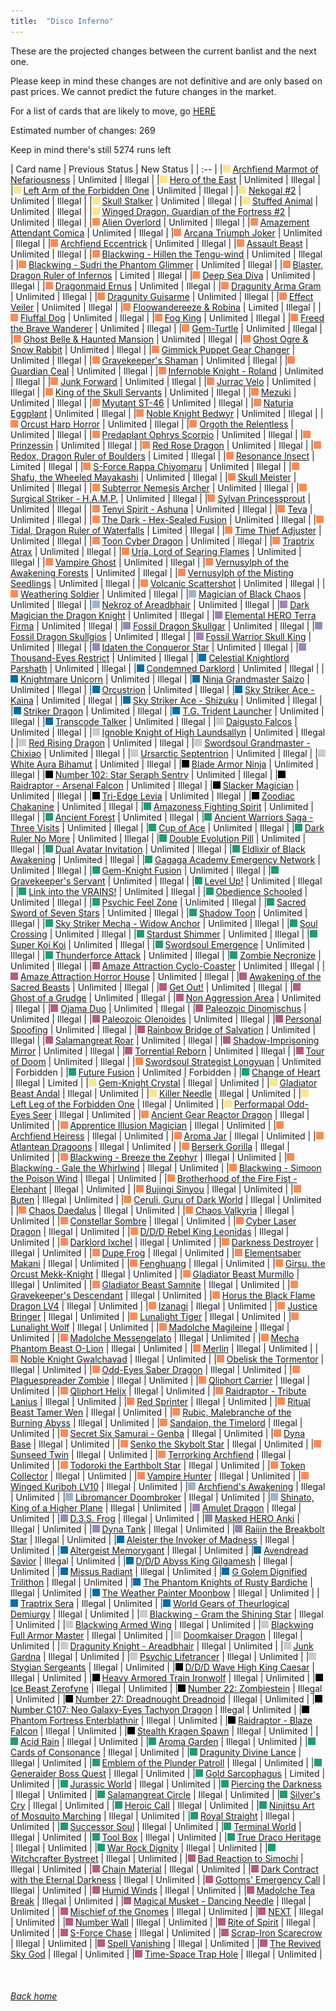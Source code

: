 ```yaml
---
title:  "Disco Inferno"
---
```


These are the projected changes between the current banlist and the next one.

Please keep in mind these changes are not definitive and are only based on past prices. We cannot predict the future changes in the market.

For a list of cards that are likely to move, go [HERE](closeprices)

Estimated number of changes: 269

Keep in mind there's still 5274 runs left

| Card name | Previous Status | New Status |
| :-- |
|<img src="assets/vanilla.png" alt="Normal Monster" width="12" height="12"/> [Archfiend Marmot of Nefariousness](https://db.ygoprodeck.com/card/?search=Archfiend%20Marmot%20of%20Nefariousness) | Unlimited | Illegal |
|<img src="assets/vanilla.png" alt="Normal Monster" width="12" height="12"/> [Hero of the East](https://db.ygoprodeck.com/card/?search=Hero%20of%20the%20East) | Unlimited | Illegal |
|<img src="assets/vanilla.png" alt="Normal Monster" width="12" height="12"/> [Left Arm of the Forbidden One](https://db.ygoprodeck.com/card/?search=Left%20Arm%20of%20the%20Forbidden%20One) | Unlimited | Illegal |
|<img src="assets/vanilla.png" alt="Normal Monster" width="12" height="12"/> [Nekogal #2](https://db.ygoprodeck.com/card/?search=Nekogal%20#2) | Unlimited | Illegal |
|<img src="assets/vanilla.png" alt="Normal Monster" width="12" height="12"/> [Skull Stalker](https://db.ygoprodeck.com/card/?search=Skull%20Stalker) | Unlimited | Illegal |
|<img src="assets/vanilla.png" alt="Normal Monster" width="12" height="12"/> [Stuffed Animal](https://db.ygoprodeck.com/card/?search=Stuffed%20Animal) | Unlimited | Illegal |
|<img src="assets/vanilla.png" alt="Normal Monster" width="12" height="12"/> [Winged Dragon, Guardian of the Fortress #2](https://db.ygoprodeck.com/card/?search=Winged%20Dragon,%20Guardian%20of%20the%20Fortress%20#2) | Unlimited | Illegal |
|<img src="assets/effect.png" alt="Effect Monster" width="12" height="12"/> [Alien Overlord](https://db.ygoprodeck.com/card/?search=Alien%20Overlord) | Unlimited | Illegal |
|<img src="assets/effect.png" alt="Effect Monster" width="12" height="12"/> [Amazement Attendant Comica](https://db.ygoprodeck.com/card/?search=Amazement%20Attendant%20Comica) | Unlimited | Illegal |
|<img src="assets/effect.png" alt="Effect Monster" width="12" height="12"/> [Arcana Triumph Joker](https://db.ygoprodeck.com/card/?search=Arcana%20Triumph%20Joker) | Unlimited | Illegal |
|<img src="assets/effect.png" alt="Effect Monster" width="12" height="12"/> [Archfiend Eccentrick](https://db.ygoprodeck.com/card/?search=Archfiend%20Eccentrick) | Unlimited | Illegal |
|<img src="assets/effect.png" alt="Effect Monster" width="12" height="12"/> [Assault Beast](https://db.ygoprodeck.com/card/?search=Assault%20Beast) | Unlimited | Illegal |
|<img src="assets/effect.png" alt="Effect Monster" width="12" height="12"/> [Blackwing - Hillen the Tengu-wind](https://db.ygoprodeck.com/card/?search=Blackwing%20-%20Hillen%20the%20Tengu-wind) | Unlimited | Illegal |
|<img src="assets/effect.png" alt="Effect Monster" width="12" height="12"/> [Blackwing - Sudri the Phantom Glimmer](https://db.ygoprodeck.com/card/?search=Blackwing%20-%20Sudri%20the%20Phantom%20Glimmer) | Unlimited | Illegal |
|<img src="assets/effect.png" alt="Effect Monster" width="12" height="12"/> [Blaster, Dragon Ruler of Infernos](https://db.ygoprodeck.com/card/?search=Blaster,%20Dragon%20Ruler%20of%20Infernos) | Limited | Illegal |
|<img src="assets/effect.png" alt="Effect Monster" width="12" height="12"/> [Deep Sea Diva](https://db.ygoprodeck.com/card/?search=Deep%20Sea%20Diva) | Unlimited | Illegal |
|<img src="assets/effect.png" alt="Effect Monster" width="12" height="12"/> [Dragonmaid Ernus](https://db.ygoprodeck.com/card/?search=Dragonmaid%20Ernus) | Unlimited | Illegal |
|<img src="assets/effect.png" alt="Effect Monster" width="12" height="12"/> [Dragunity Arma Gram](https://db.ygoprodeck.com/card/?search=Dragunity%20Arma%20Gram) | Unlimited | Illegal |
|<img src="assets/effect.png" alt="Effect Monster" width="12" height="12"/> [Dragunity Guisarme](https://db.ygoprodeck.com/card/?search=Dragunity%20Guisarme) | Unlimited | Illegal |
|<img src="assets/effect.png" alt="Effect Monster" width="12" height="12"/> [Effect Veiler](https://db.ygoprodeck.com/card/?search=Effect%20Veiler) | Unlimited | Illegal |
|<img src="assets/effect.png" alt="Effect Monster" width="12" height="12"/> [Floowandereeze & Robina](https://db.ygoprodeck.com/card/?search=Floowandereeze%20%26%20Robina) | Limited | Illegal |
|<img src="assets/effect.png" alt="Effect Monster" width="12" height="12"/> [Fluffal Dog](https://db.ygoprodeck.com/card/?search=Fluffal%20Dog) | Unlimited | Illegal |
|<img src="assets/effect.png" alt="Effect Monster" width="12" height="12"/> [Fog King](https://db.ygoprodeck.com/card/?search=Fog%20King) | Unlimited | Illegal |
|<img src="assets/effect.png" alt="Effect Monster" width="12" height="12"/> [Freed the Brave Wanderer](https://db.ygoprodeck.com/card/?search=Freed%20the%20Brave%20Wanderer) | Unlimited | Illegal |
|<img src="assets/effect.png" alt="Effect Monster" width="12" height="12"/> [Gem-Turtle](https://db.ygoprodeck.com/card/?search=Gem-Turtle) | Unlimited | Illegal |
|<img src="assets/effect.png" alt="Effect Monster" width="12" height="12"/> [Ghost Belle & Haunted Mansion](https://db.ygoprodeck.com/card/?search=Ghost%20Belle%20%26%20Haunted%20Mansion) | Unlimited | Illegal |
|<img src="assets/effect.png" alt="Effect Monster" width="12" height="12"/> [Ghost Ogre & Snow Rabbit](https://db.ygoprodeck.com/card/?search=Ghost%20Ogre%20%26%20Snow%20Rabbit) | Unlimited | Illegal |
|<img src="assets/effect.png" alt="Effect Monster" width="12" height="12"/> [Gimmick Puppet Gear Changer](https://db.ygoprodeck.com/card/?search=Gimmick%20Puppet%20Gear%20Changer) | Unlimited | Illegal |
|<img src="assets/effect.png" alt="Effect Monster" width="12" height="12"/> [Gravekeeper's Shaman](https://db.ygoprodeck.com/card/?search=Gravekeeper's%20Shaman) | Unlimited | Illegal |
|<img src="assets/effect.png" alt="Effect Monster" width="12" height="12"/> [Guardian Ceal](https://db.ygoprodeck.com/card/?search=Guardian%20Ceal) | Unlimited | Illegal |
|<img src="assets/effect.png" alt="Effect Monster" width="12" height="12"/> [Infernoble Knight - Roland](https://db.ygoprodeck.com/card/?search=Infernoble%20Knight%20-%20Roland) | Unlimited | Illegal |
|<img src="assets/effect.png" alt="Effect Monster" width="12" height="12"/> [Junk Forward](https://db.ygoprodeck.com/card/?search=Junk%20Forward) | Unlimited | Illegal |
|<img src="assets/effect.png" alt="Effect Monster" width="12" height="12"/> [Jurrac Velo](https://db.ygoprodeck.com/card/?search=Jurrac%20Velo) | Unlimited | Illegal |
|<img src="assets/effect.png" alt="Effect Monster" width="12" height="12"/> [King of the Skull Servants](https://db.ygoprodeck.com/card/?search=King%20of%20the%20Skull%20Servants) | Unlimited | Illegal |
|<img src="assets/effect.png" alt="Effect Monster" width="12" height="12"/> [Mezuki](https://db.ygoprodeck.com/card/?search=Mezuki) | Unlimited | Illegal |
|<img src="assets/effect.png" alt="Effect Monster" width="12" height="12"/> [Myutant ST-46](https://db.ygoprodeck.com/card/?search=Myutant%20ST-46) | Unlimited | Illegal |
|<img src="assets/effect.png" alt="Effect Monster" width="12" height="12"/> [Naturia Eggplant](https://db.ygoprodeck.com/card/?search=Naturia%20Eggplant) | Unlimited | Illegal |
|<img src="assets/effect.png" alt="Effect Monster" width="12" height="12"/> [Noble Knight Bedwyr](https://db.ygoprodeck.com/card/?search=Noble%20Knight%20Bedwyr) | Unlimited | Illegal |
|<img src="assets/effect.png" alt="Effect Monster" width="12" height="12"/> [Orcust Harp Horror](https://db.ygoprodeck.com/card/?search=Orcust%20Harp%20Horror) | Unlimited | Illegal |
|<img src="assets/effect.png" alt="Effect Monster" width="12" height="12"/> [Orgoth the Relentless](https://db.ygoprodeck.com/card/?search=Orgoth%20the%20Relentless) | Unlimited | Illegal |
|<img src="assets/effect.png" alt="Effect Monster" width="12" height="12"/> [Predaplant Ophrys Scorpio](https://db.ygoprodeck.com/card/?search=Predaplant%20Ophrys%20Scorpio) | Unlimited | Illegal |
|<img src="assets/effect.png" alt="Effect Monster" width="12" height="12"/> [Prinzessin](https://db.ygoprodeck.com/card/?search=Prinzessin) | Unlimited | Illegal |
|<img src="assets/effect.png" alt="Effect Monster" width="12" height="12"/> [Red Rose Dragon](https://db.ygoprodeck.com/card/?search=Red%20Rose%20Dragon) | Unlimited | Illegal |
|<img src="assets/effect.png" alt="Effect Monster" width="12" height="12"/> [Redox, Dragon Ruler of Boulders](https://db.ygoprodeck.com/card/?search=Redox,%20Dragon%20Ruler%20of%20Boulders) | Limited | Illegal |
|<img src="assets/effect.png" alt="Effect Monster" width="12" height="12"/> [Resonance Insect](https://db.ygoprodeck.com/card/?search=Resonance%20Insect) | Limited | Illegal |
|<img src="assets/effect.png" alt="Effect Monster" width="12" height="12"/> [S-Force Rappa Chiyomaru](https://db.ygoprodeck.com/card/?search=S-Force%20Rappa%20Chiyomaru) | Unlimited | Illegal |
|<img src="assets/effect.png" alt="Effect Monster" width="12" height="12"/> [Shafu, the Wheeled Mayakashi](https://db.ygoprodeck.com/card/?search=Shafu,%20the%20Wheeled%20Mayakashi) | Unlimited | Illegal |
|<img src="assets/effect.png" alt="Effect Monster" width="12" height="12"/> [Skull Meister](https://db.ygoprodeck.com/card/?search=Skull%20Meister) | Unlimited | Illegal |
|<img src="assets/effect.png" alt="Effect Monster" width="12" height="12"/> [Subterror Nemesis Archer](https://db.ygoprodeck.com/card/?search=Subterror%20Nemesis%20Archer) | Unlimited | Illegal |
|<img src="assets/effect.png" alt="Effect Monster" width="12" height="12"/> [Surgical Striker - H.A.M.P.](https://db.ygoprodeck.com/card/?search=Surgical%20Striker%20-%20H.A.M.P.) | Unlimited | Illegal |
|<img src="assets/effect.png" alt="Effect Monster" width="12" height="12"/> [Sylvan Princessprout](https://db.ygoprodeck.com/card/?search=Sylvan%20Princessprout) | Unlimited | Illegal |
|<img src="assets/effect.png" alt="Effect Monster" width="12" height="12"/> [Tenyi Spirit - Ashuna](https://db.ygoprodeck.com/card/?search=Tenyi%20Spirit%20-%20Ashuna) | Unlimited | Illegal |
|<img src="assets/effect.png" alt="Effect Monster" width="12" height="12"/> [Teva](https://db.ygoprodeck.com/card/?search=Teva) | Unlimited | Illegal |
|<img src="assets/effect.png" alt="Effect Monster" width="12" height="12"/> [The Dark - Hex-Sealed Fusion](https://db.ygoprodeck.com/card/?search=The%20Dark%20-%20Hex-Sealed%20Fusion) | Unlimited | Illegal |
|<img src="assets/effect.png" alt="Effect Monster" width="12" height="12"/> [Tidal, Dragon Ruler of Waterfalls](https://db.ygoprodeck.com/card/?search=Tidal,%20Dragon%20Ruler%20of%20Waterfalls) | Limited | Illegal |
|<img src="assets/effect.png" alt="Effect Monster" width="12" height="12"/> [Time Thief Adjuster](https://db.ygoprodeck.com/card/?search=Time%20Thief%20Adjuster) | Unlimited | Illegal |
|<img src="assets/effect.png" alt="Effect Monster" width="12" height="12"/> [Toon Cyber Dragon](https://db.ygoprodeck.com/card/?search=Toon%20Cyber%20Dragon) | Unlimited | Illegal |
|<img src="assets/effect.png" alt="Effect Monster" width="12" height="12"/> [Traptrix Atrax](https://db.ygoprodeck.com/card/?search=Traptrix%20Atrax) | Unlimited | Illegal |
|<img src="assets/effect.png" alt="Effect Monster" width="12" height="12"/> [Uria, Lord of Searing Flames](https://db.ygoprodeck.com/card/?search=Uria,%20Lord%20of%20Searing%20Flames) | Unlimited | Illegal |
|<img src="assets/effect.png" alt="Effect Monster" width="12" height="12"/> [Vampire Ghost](https://db.ygoprodeck.com/card/?search=Vampire%20Ghost) | Unlimited | Illegal |
|<img src="assets/effect.png" alt="Effect Monster" width="12" height="12"/> [Vernusylph of the Awakening Forests](https://db.ygoprodeck.com/card/?search=Vernusylph%20of%20the%20Awakening%20Forests) | Unlimited | Illegal |
|<img src="assets/effect.png" alt="Effect Monster" width="12" height="12"/> [Vernusylph of the Misting Seedlings](https://db.ygoprodeck.com/card/?search=Vernusylph%20of%20the%20Misting%20Seedlings) | Unlimited | Illegal |
|<img src="assets/effect.png" alt="Effect Monster" width="12" height="12"/> [Volcanic Scattershot](https://db.ygoprodeck.com/card/?search=Volcanic%20Scattershot) | Unlimited | Illegal |
|<img src="assets/effect.png" alt="Effect Monster" width="12" height="12"/> [Weathering Soldier](https://db.ygoprodeck.com/card/?search=Weathering%20Soldier) | Unlimited | Illegal |
|<img src="assets/ritual.png" alt="Ritual Monster" width="12" height="12"/> [Magician of Black Chaos](https://db.ygoprodeck.com/card/?search=Magician%20of%20Black%20Chaos) | Unlimited | Illegal |
|<img src="assets/ritual.png" alt="Ritual Monster" width="12" height="12"/> [Nekroz of Areadbhair](https://db.ygoprodeck.com/card/?search=Nekroz%20of%20Areadbhair) | Unlimited | Illegal |
|<img src="assets/fusion.png" alt="XYZ Fusion" width="12" height="12"/> [Dark Magician the Dragon Knight](https://db.ygoprodeck.com/card/?search=Dark%20Magician%20the%20Dragon%20Knight) | Unlimited | Illegal |
|<img src="assets/fusion.png" alt="XYZ Fusion" width="12" height="12"/> [Elemental HERO Terra Firma](https://db.ygoprodeck.com/card/?search=Elemental%20HERO%20Terra%20Firma) | Unlimited | Illegal |
|<img src="assets/fusion.png" alt="XYZ Fusion" width="12" height="12"/> [Fossil Dragon Skullgar](https://db.ygoprodeck.com/card/?search=Fossil%20Dragon%20Skullgar) | Unlimited | Illegal |
|<img src="assets/fusion.png" alt="XYZ Fusion" width="12" height="12"/> [Fossil Dragon Skullgios](https://db.ygoprodeck.com/card/?search=Fossil%20Dragon%20Skullgios) | Unlimited | Illegal |
|<img src="assets/fusion.png" alt="XYZ Fusion" width="12" height="12"/> [Fossil Warrior Skull King](https://db.ygoprodeck.com/card/?search=Fossil%20Warrior%20Skull%20King) | Unlimited | Illegal |
|<img src="assets/fusion.png" alt="XYZ Fusion" width="12" height="12"/> [Idaten the Conqueror Star](https://db.ygoprodeck.com/card/?search=Idaten%20the%20Conqueror%20Star) | Unlimited | Illegal |
|<img src="assets/fusion.png" alt="XYZ Fusion" width="12" height="12"/> [Thousand-Eyes Restrict](https://db.ygoprodeck.com/card/?search=Thousand-Eyes%20Restrict) | Unlimited | Illegal |
|<img src="assets/link.png" alt="Link Monster" width="12" height="12"/> [Celestial Knightlord Parshath](https://db.ygoprodeck.com/card/?search=Celestial%20Knightlord%20Parshath) | Unlimited | Illegal |
|<img src="assets/link.png" alt="Link Monster" width="12" height="12"/> [Condemned Darklord](https://db.ygoprodeck.com/card/?search=Condemned%20Darklord) | Unlimited | Illegal |
|<img src="assets/link.png" alt="Link Monster" width="12" height="12"/> [Knightmare Unicorn](https://db.ygoprodeck.com/card/?search=Knightmare%20Unicorn) | Unlimited | Illegal |
|<img src="assets/link.png" alt="Link Monster" width="12" height="12"/> [Ninja Grandmaster Saizo](https://db.ygoprodeck.com/card/?search=Ninja%20Grandmaster%20Saizo) | Unlimited | Illegal |
|<img src="assets/link.png" alt="Link Monster" width="12" height="12"/> [Orcustrion](https://db.ygoprodeck.com/card/?search=Orcustrion) | Unlimited | Illegal |
|<img src="assets/link.png" alt="Link Monster" width="12" height="12"/> [Sky Striker Ace - Kaina](https://db.ygoprodeck.com/card/?search=Sky%20Striker%20Ace%20-%20Kaina) | Unlimited | Illegal |
|<img src="assets/link.png" alt="Link Monster" width="12" height="12"/> [Sky Striker Ace - Shizuku](https://db.ygoprodeck.com/card/?search=Sky%20Striker%20Ace%20-%20Shizuku) | Unlimited | Illegal |
|<img src="assets/link.png" alt="Link Monster" width="12" height="12"/> [Striker Dragon](https://db.ygoprodeck.com/card/?search=Striker%20Dragon) | Unlimited | Illegal |
|<img src="assets/link.png" alt="Link Monster" width="12" height="12"/> [T.G. Trident Launcher](https://db.ygoprodeck.com/card/?search=T.G.%20Trident%20Launcher) | Unlimited | Illegal |
|<img src="assets/link.png" alt="Link Monster" width="12" height="12"/> [Transcode Talker](https://db.ygoprodeck.com/card/?search=Transcode%20Talker) | Unlimited | Illegal |
|<img src="assets/synchro.png" alt="Synchro Monster" width="12" height="12"/> [Daigusto Falcos](https://db.ygoprodeck.com/card/?search=Daigusto%20Falcos) | Unlimited | Illegal |
|<img src="assets/synchro.png" alt="Synchro Monster" width="12" height="12"/> [Ignoble Knight of High Laundsallyn](https://db.ygoprodeck.com/card/?search=Ignoble%20Knight%20of%20High%20Laundsallyn) | Unlimited | Illegal |
|<img src="assets/synchro.png" alt="Synchro Monster" width="12" height="12"/> [Red Rising Dragon](https://db.ygoprodeck.com/card/?search=Red%20Rising%20Dragon) | Unlimited | Illegal |
|<img src="assets/synchro.png" alt="Synchro Monster" width="12" height="12"/> [Swordsoul Grandmaster - Chixiao](https://db.ygoprodeck.com/card/?search=Swordsoul%20Grandmaster%20-%20Chixiao) | Unlimited | Illegal |
|<img src="assets/synchro.png" alt="Synchro Monster" width="12" height="12"/> [Ursarctic Septentrion](https://db.ygoprodeck.com/card/?search=Ursarctic%20Septentrion) | Unlimited | Illegal |
|<img src="assets/synchro.png" alt="Synchro Monster" width="12" height="12"/> [White Aura Bihamut](https://db.ygoprodeck.com/card/?search=White%20Aura%20Bihamut) | Unlimited | Illegal |
|<img src="assets/xyz.png" alt="XYZ Monster" width="12" height="12"/> [Blade Armor Ninja](https://db.ygoprodeck.com/card/?search=Blade%20Armor%20Ninja) | Unlimited | Illegal |
|<img src="assets/xyz.png" alt="XYZ Monster" width="12" height="12"/> [Number 102: Star Seraph Sentry](https://db.ygoprodeck.com/card/?search=Number%20102:%20Star%20Seraph%20Sentry) | Unlimited | Illegal |
|<img src="assets/xyz.png" alt="XYZ Monster" width="12" height="12"/> [Raidraptor - Arsenal Falcon](https://db.ygoprodeck.com/card/?search=Raidraptor%20-%20Arsenal%20Falcon) | Unlimited | Illegal |
|<img src="assets/xyz.png" alt="XYZ Monster" width="12" height="12"/> [Slacker Magician](https://db.ygoprodeck.com/card/?search=Slacker%20Magician) | Unlimited | Illegal |
|<img src="assets/xyz.png" alt="XYZ Monster" width="12" height="12"/> [Tri-Edge Levia](https://db.ygoprodeck.com/card/?search=Tri-Edge%20Levia) | Unlimited | Illegal |
|<img src="assets/xyz.png" alt="XYZ Monster" width="12" height="12"/> [Zoodiac Chakanine](https://db.ygoprodeck.com/card/?search=Zoodiac%20Chakanine) | Unlimited | Illegal |
|<img src="assets/spell.png" alt="Spell" width="12" height="12"/> [Amazoness Fighting Spirit](https://db.ygoprodeck.com/card/?search=Amazoness%20Fighting%20Spirit) | Unlimited | Illegal |
|<img src="assets/spell.png" alt="Spell" width="12" height="12"/> [Ancient Forest](https://db.ygoprodeck.com/card/?search=Ancient%20Forest) | Unlimited | Illegal |
|<img src="assets/spell.png" alt="Spell" width="12" height="12"/> [Ancient Warriors Saga - Three Visits](https://db.ygoprodeck.com/card/?search=Ancient%20Warriors%20Saga%20-%20Three%20Visits) | Unlimited | Illegal |
|<img src="assets/spell.png" alt="Spell" width="12" height="12"/> [Cup of Ace](https://db.ygoprodeck.com/card/?search=Cup%20of%20Ace) | Unlimited | Illegal |
|<img src="assets/spell.png" alt="Spell" width="12" height="12"/> [Dark Ruler No More](https://db.ygoprodeck.com/card/?search=Dark%20Ruler%20No%20More) | Unlimited | Illegal |
|<img src="assets/spell.png" alt="Spell" width="12" height="12"/> [Double Evolution Pill](https://db.ygoprodeck.com/card/?search=Double%20Evolution%20Pill) | Unlimited | Illegal |
|<img src="assets/spell.png" alt="Spell" width="12" height="12"/> [Dual Avatar Invitation](https://db.ygoprodeck.com/card/?search=Dual%20Avatar%20Invitation) | Unlimited | Illegal |
|<img src="assets/spell.png" alt="Spell" width="12" height="12"/> [Eldlixir of Black Awakening](https://db.ygoprodeck.com/card/?search=Eldlixir%20of%20Black%20Awakening) | Unlimited | Illegal |
|<img src="assets/spell.png" alt="Spell" width="12" height="12"/> [Gagaga Academy Emergency Network](https://db.ygoprodeck.com/card/?search=Gagaga%20Academy%20Emergency%20Network) | Unlimited | Illegal |
|<img src="assets/spell.png" alt="Spell" width="12" height="12"/> [Gem-Knight Fusion](https://db.ygoprodeck.com/card/?search=Gem-Knight%20Fusion) | Unlimited | Illegal |
|<img src="assets/spell.png" alt="Spell" width="12" height="12"/> [Gravekeeper's Servant](https://db.ygoprodeck.com/card/?search=Gravekeeper's%20Servant) | Unlimited | Illegal |
|<img src="assets/spell.png" alt="Spell" width="12" height="12"/> [Level Up!](https://db.ygoprodeck.com/card/?search=Level%20Up!) | Unlimited | Illegal |
|<img src="assets/spell.png" alt="Spell" width="12" height="12"/> [Link into the VRAINS!](https://db.ygoprodeck.com/card/?search=Link%20into%20the%20VRAINS!) | Unlimited | Illegal |
|<img src="assets/spell.png" alt="Spell" width="12" height="12"/> [Obedience Schooled](https://db.ygoprodeck.com/card/?search=Obedience%20Schooled) | Unlimited | Illegal |
|<img src="assets/spell.png" alt="Spell" width="12" height="12"/> [Psychic Feel Zone](https://db.ygoprodeck.com/card/?search=Psychic%20Feel%20Zone) | Unlimited | Illegal |
|<img src="assets/spell.png" alt="Spell" width="12" height="12"/> [Sacred Sword of Seven Stars](https://db.ygoprodeck.com/card/?search=Sacred%20Sword%20of%20Seven%20Stars) | Unlimited | Illegal |
|<img src="assets/spell.png" alt="Spell" width="12" height="12"/> [Shadow Toon](https://db.ygoprodeck.com/card/?search=Shadow%20Toon) | Unlimited | Illegal |
|<img src="assets/spell.png" alt="Spell" width="12" height="12"/> [Sky Striker Mecha - Widow Anchor](https://db.ygoprodeck.com/card/?search=Sky%20Striker%20Mecha%20-%20Widow%20Anchor) | Unlimited | Illegal |
|<img src="assets/spell.png" alt="Spell" width="12" height="12"/> [Soul Crossing](https://db.ygoprodeck.com/card/?search=Soul%20Crossing) | Unlimited | Illegal |
|<img src="assets/spell.png" alt="Spell" width="12" height="12"/> [Stardust Shimmer](https://db.ygoprodeck.com/card/?search=Stardust%20Shimmer) | Unlimited | Illegal |
|<img src="assets/spell.png" alt="Spell" width="12" height="12"/> [Super Koi Koi](https://db.ygoprodeck.com/card/?search=Super%20Koi%20Koi) | Unlimited | Illegal |
|<img src="assets/spell.png" alt="Spell" width="12" height="12"/> [Swordsoul Emergence](https://db.ygoprodeck.com/card/?search=Swordsoul%20Emergence) | Unlimited | Illegal |
|<img src="assets/spell.png" alt="Spell" width="12" height="12"/> [Thunderforce Attack](https://db.ygoprodeck.com/card/?search=Thunderforce%20Attack) | Unlimited | Illegal |
|<img src="assets/spell.png" alt="Spell" width="12" height="12"/> [Zombie Necronize](https://db.ygoprodeck.com/card/?search=Zombie%20Necronize) | Unlimited | Illegal |
|<img src="assets/trap.png" alt="Trap" width="12" height="12"/> [Amaze Attraction Cyclo-Coaster](https://db.ygoprodeck.com/card/?search=Amaze%20Attraction%20Cyclo-Coaster) | Unlimited | Illegal |
|<img src="assets/trap.png" alt="Trap" width="12" height="12"/> [Amaze Attraction Horror House](https://db.ygoprodeck.com/card/?search=Amaze%20Attraction%20Horror%20House) | Unlimited | Illegal |
|<img src="assets/trap.png" alt="Trap" width="12" height="12"/> [Awakening of the Sacred Beasts](https://db.ygoprodeck.com/card/?search=Awakening%20of%20the%20Sacred%20Beasts) | Unlimited | Illegal |
|<img src="assets/trap.png" alt="Trap" width="12" height="12"/> [Get Out!](https://db.ygoprodeck.com/card/?search=Get%20Out!) | Unlimited | Illegal |
|<img src="assets/trap.png" alt="Trap" width="12" height="12"/> [Ghost of a Grudge](https://db.ygoprodeck.com/card/?search=Ghost%20of%20a%20Grudge) | Unlimited | Illegal |
|<img src="assets/trap.png" alt="Trap" width="12" height="12"/> [Non Aggression Area](https://db.ygoprodeck.com/card/?search=Non%20Aggression%20Area) | Unlimited | Illegal |
|<img src="assets/trap.png" alt="Trap" width="12" height="12"/> [Ojama Duo](https://db.ygoprodeck.com/card/?search=Ojama%20Duo) | Unlimited | Illegal |
|<img src="assets/trap.png" alt="Trap" width="12" height="12"/> [Paleozoic Dinomischus](https://db.ygoprodeck.com/card/?search=Paleozoic%20Dinomischus) | Unlimited | Illegal |
|<img src="assets/trap.png" alt="Trap" width="12" height="12"/> [Paleozoic Olenoides](https://db.ygoprodeck.com/card/?search=Paleozoic%20Olenoides) | Unlimited | Illegal |
|<img src="assets/trap.png" alt="Trap" width="12" height="12"/> [Personal Spoofing](https://db.ygoprodeck.com/card/?search=Personal%20Spoofing) | Unlimited | Illegal |
|<img src="assets/trap.png" alt="Trap" width="12" height="12"/> [Rainbow Bridge of Salvation](https://db.ygoprodeck.com/card/?search=Rainbow%20Bridge%20of%20Salvation) | Unlimited | Illegal |
|<img src="assets/trap.png" alt="Trap" width="12" height="12"/> [Salamangreat Roar](https://db.ygoprodeck.com/card/?search=Salamangreat%20Roar) | Unlimited | Illegal |
|<img src="assets/trap.png" alt="Trap" width="12" height="12"/> [Shadow-Imprisoning Mirror](https://db.ygoprodeck.com/card/?search=Shadow-Imprisoning%20Mirror) | Unlimited | Illegal |
|<img src="assets/trap.png" alt="Trap" width="12" height="12"/> [Torrential Reborn](https://db.ygoprodeck.com/card/?search=Torrential%20Reborn) | Unlimited | Illegal |
|<img src="assets/trap.png" alt="Trap" width="12" height="12"/> [Tour of Doom](https://db.ygoprodeck.com/card/?search=Tour%20of%20Doom) | Unlimited | Illegal |
|<img src="assets/effect.png" alt="Effect Monster" width="12" height="12"/> [Swordsoul Strategist Longyuan](https://db.ygoprodeck.com/card/?search=Swordsoul%20Strategist%20Longyuan) | Unlimited | Forbidden |
|<img src="assets/spell.png" alt="Spell" width="12" height="12"/> [Future Fusion](https://db.ygoprodeck.com/card/?search=Future%20Fusion) | Unlimited | Forbidden |
|<img src="assets/spell.png" alt="Spell" width="12" height="12"/> [Change of Heart](https://db.ygoprodeck.com/card/?search=Change%20of%20Heart) | Illegal | Limited |
|<img src="assets/vanilla.png" alt="Normal Monster" width="12" height="12"/> [Gem-Knight Crystal](https://db.ygoprodeck.com/card/?search=Gem-Knight%20Crystal) | Illegal | Unlimited |
|<img src="assets/vanilla.png" alt="Normal Monster" width="12" height="12"/> [Gladiator Beast Andal](https://db.ygoprodeck.com/card/?search=Gladiator%20Beast%20Andal) | Illegal | Unlimited |
|<img src="assets/vanilla.png" alt="Normal Monster" width="12" height="12"/> [Killer Needle](https://db.ygoprodeck.com/card/?search=Killer%20Needle) | Illegal | Unlimited |
|<img src="assets/vanilla.png" alt="Normal Monster" width="12" height="12"/> [Left Leg of the Forbidden One](https://db.ygoprodeck.com/card/?search=Left%20Leg%20of%20the%20Forbidden%20One) | Illegal | Unlimited |
|<img src="assets/vanilla.png" alt="Normal Monster" width="12" height="12"/> [Performapal Odd-Eyes Seer](https://db.ygoprodeck.com/card/?search=Performapal%20Odd-Eyes%20Seer) | Illegal | Unlimited |
|<img src="assets/effect.png" alt="Effect Monster" width="12" height="12"/> [Ancient Gear Reactor Dragon](https://db.ygoprodeck.com/card/?search=Ancient%20Gear%20Reactor%20Dragon) | Illegal | Unlimited |
|<img src="assets/effect.png" alt="Effect Monster" width="12" height="12"/> [Apprentice Illusion Magician](https://db.ygoprodeck.com/card/?search=Apprentice%20Illusion%20Magician) | Illegal | Unlimited |
|<img src="assets/effect.png" alt="Effect Monster" width="12" height="12"/> [Archfiend Heiress](https://db.ygoprodeck.com/card/?search=Archfiend%20Heiress) | Illegal | Unlimited |
|<img src="assets/effect.png" alt="Effect Monster" width="12" height="12"/> [Aroma Jar](https://db.ygoprodeck.com/card/?search=Aroma%20Jar) | Illegal | Unlimited |
|<img src="assets/effect.png" alt="Effect Monster" width="12" height="12"/> [Atlantean Dragoons](https://db.ygoprodeck.com/card/?search=Atlantean%20Dragoons) | Illegal | Unlimited |
|<img src="assets/effect.png" alt="Effect Monster" width="12" height="12"/> [Berserk Gorilla](https://db.ygoprodeck.com/card/?search=Berserk%20Gorilla) | Illegal | Unlimited |
|<img src="assets/effect.png" alt="Effect Monster" width="12" height="12"/> [Blackwing - Breeze the Zephyr](https://db.ygoprodeck.com/card/?search=Blackwing%20-%20Breeze%20the%20Zephyr) | Illegal | Unlimited |
|<img src="assets/effect.png" alt="Effect Monster" width="12" height="12"/> [Blackwing - Gale the Whirlwind](https://db.ygoprodeck.com/card/?search=Blackwing%20-%20Gale%20the%20Whirlwind) | Illegal | Unlimited |
|<img src="assets/effect.png" alt="Effect Monster" width="12" height="12"/> [Blackwing - Simoon the Poison Wind](https://db.ygoprodeck.com/card/?search=Blackwing%20-%20Simoon%20the%20Poison%20Wind) | Illegal | Unlimited |
|<img src="assets/effect.png" alt="Effect Monster" width="12" height="12"/> [Brotherhood of the Fire Fist - Elephant](https://db.ygoprodeck.com/card/?search=Brotherhood%20of%20the%20Fire%20Fist%20-%20Elephant) | Illegal | Unlimited |
|<img src="assets/effect.png" alt="Effect Monster" width="12" height="12"/> [Bujingi Sinyou](https://db.ygoprodeck.com/card/?search=Bujingi%20Sinyou) | Illegal | Unlimited |
|<img src="assets/effect.png" alt="Effect Monster" width="12" height="12"/> [Buten](https://db.ygoprodeck.com/card/?search=Buten) | Illegal | Unlimited |
|<img src="assets/effect.png" alt="Effect Monster" width="12" height="12"/> [Ceruli, Guru of Dark World](https://db.ygoprodeck.com/card/?search=Ceruli,%20Guru%20of%20Dark%20World) | Illegal | Unlimited |
|<img src="assets/effect.png" alt="Effect Monster" width="12" height="12"/> [Chaos Daedalus](https://db.ygoprodeck.com/card/?search=Chaos%20Daedalus) | Illegal | Unlimited |
|<img src="assets/effect.png" alt="Effect Monster" width="12" height="12"/> [Chaos Valkyria](https://db.ygoprodeck.com/card/?search=Chaos%20Valkyria) | Illegal | Unlimited |
|<img src="assets/effect.png" alt="Effect Monster" width="12" height="12"/> [Constellar Sombre](https://db.ygoprodeck.com/card/?search=Constellar%20Sombre) | Illegal | Unlimited |
|<img src="assets/effect.png" alt="Effect Monster" width="12" height="12"/> [Cyber Laser Dragon](https://db.ygoprodeck.com/card/?search=Cyber%20Laser%20Dragon) | Illegal | Unlimited |
|<img src="assets/effect.png" alt="Effect Monster" width="12" height="12"/> [D/D/D Rebel King Leonidas](https://db.ygoprodeck.com/card/?search=D/D/D%20Rebel%20King%20Leonidas) | Illegal | Unlimited |
|<img src="assets/effect.png" alt="Effect Monster" width="12" height="12"/> [Darklord Ixchel](https://db.ygoprodeck.com/card/?search=Darklord%20Ixchel) | Illegal | Unlimited |
|<img src="assets/effect.png" alt="Effect Monster" width="12" height="12"/> [Darkness Destroyer](https://db.ygoprodeck.com/card/?search=Darkness%20Destroyer) | Illegal | Unlimited |
|<img src="assets/effect.png" alt="Effect Monster" width="12" height="12"/> [Dupe Frog](https://db.ygoprodeck.com/card/?search=Dupe%20Frog) | Illegal | Unlimited |
|<img src="assets/effect.png" alt="Effect Monster" width="12" height="12"/> [Elementsaber Makani](https://db.ygoprodeck.com/card/?search=Elementsaber%20Makani) | Illegal | Unlimited |
|<img src="assets/effect.png" alt="Effect Monster" width="12" height="12"/> [Fenghuang](https://db.ygoprodeck.com/card/?search=Fenghuang) | Illegal | Unlimited |
|<img src="assets/effect.png" alt="Effect Monster" width="12" height="12"/> [Girsu, the Orcust Mekk-Knight](https://db.ygoprodeck.com/card/?search=Girsu,%20the%20Orcust%20Mekk-Knight) | Illegal | Unlimited |
|<img src="assets/effect.png" alt="Effect Monster" width="12" height="12"/> [Gladiator Beast Murmillo](https://db.ygoprodeck.com/card/?search=Gladiator%20Beast%20Murmillo) | Illegal | Unlimited |
|<img src="assets/effect.png" alt="Effect Monster" width="12" height="12"/> [Gladiator Beast Samnite](https://db.ygoprodeck.com/card/?search=Gladiator%20Beast%20Samnite) | Illegal | Unlimited |
|<img src="assets/effect.png" alt="Effect Monster" width="12" height="12"/> [Gravekeeper's Descendant](https://db.ygoprodeck.com/card/?search=Gravekeeper's%20Descendant) | Illegal | Unlimited |
|<img src="assets/effect.png" alt="Effect Monster" width="12" height="12"/> [Horus the Black Flame Dragon LV4](https://db.ygoprodeck.com/card/?search=Horus%20the%20Black%20Flame%20Dragon%20LV4) | Illegal | Unlimited |
|<img src="assets/effect.png" alt="Effect Monster" width="12" height="12"/> [Izanagi](https://db.ygoprodeck.com/card/?search=Izanagi) | Illegal | Unlimited |
|<img src="assets/effect.png" alt="Effect Monster" width="12" height="12"/> [Justice Bringer](https://db.ygoprodeck.com/card/?search=Justice%20Bringer) | Illegal | Unlimited |
|<img src="assets/effect.png" alt="Effect Monster" width="12" height="12"/> [Lunalight Tiger](https://db.ygoprodeck.com/card/?search=Lunalight%20Tiger) | Illegal | Unlimited |
|<img src="assets/effect.png" alt="Effect Monster" width="12" height="12"/> [Lunalight Wolf](https://db.ygoprodeck.com/card/?search=Lunalight%20Wolf) | Illegal | Unlimited |
|<img src="assets/effect.png" alt="Effect Monster" width="12" height="12"/> [Madolche Magileine](https://db.ygoprodeck.com/card/?search=Madolche%20Magileine) | Illegal | Unlimited |
|<img src="assets/effect.png" alt="Effect Monster" width="12" height="12"/> [Madolche Messengelato](https://db.ygoprodeck.com/card/?search=Madolche%20Messengelato) | Illegal | Unlimited |
|<img src="assets/effect.png" alt="Effect Monster" width="12" height="12"/> [Mecha Phantom Beast O-Lion](https://db.ygoprodeck.com/card/?search=Mecha%20Phantom%20Beast%20O-Lion) | Illegal | Unlimited |
|<img src="assets/effect.png" alt="Effect Monster" width="12" height="12"/> [Merlin](https://db.ygoprodeck.com/card/?search=Merlin) | Illegal | Unlimited |
|<img src="assets/effect.png" alt="Effect Monster" width="12" height="12"/> [Noble Knight Gwalchavad](https://db.ygoprodeck.com/card/?search=Noble%20Knight%20Gwalchavad) | Illegal | Unlimited |
|<img src="assets/effect.png" alt="Effect Monster" width="12" height="12"/> [Obelisk the Tormentor](https://db.ygoprodeck.com/card/?search=Obelisk%20the%20Tormentor) | Illegal | Unlimited |
|<img src="assets/effect.png" alt="Effect Monster" width="12" height="12"/> [Odd-Eyes Saber Dragon](https://db.ygoprodeck.com/card/?search=Odd-Eyes%20Saber%20Dragon) | Illegal | Unlimited |
|<img src="assets/effect.png" alt="Effect Monster" width="12" height="12"/> [Plaguespreader Zombie](https://db.ygoprodeck.com/card/?search=Plaguespreader%20Zombie) | Illegal | Unlimited |
|<img src="assets/effect.png" alt="Effect Monster" width="12" height="12"/> [Qliphort Carrier](https://db.ygoprodeck.com/card/?search=Qliphort%20Carrier) | Illegal | Unlimited |
|<img src="assets/effect.png" alt="Effect Monster" width="12" height="12"/> [Qliphort Helix](https://db.ygoprodeck.com/card/?search=Qliphort%20Helix) | Illegal | Unlimited |
|<img src="assets/effect.png" alt="Effect Monster" width="12" height="12"/> [Raidraptor - Tribute Lanius](https://db.ygoprodeck.com/card/?search=Raidraptor%20-%20Tribute%20Lanius) | Illegal | Unlimited |
|<img src="assets/effect.png" alt="Effect Monster" width="12" height="12"/> [Red Sprinter](https://db.ygoprodeck.com/card/?search=Red%20Sprinter) | Illegal | Unlimited |
|<img src="assets/effect.png" alt="Effect Monster" width="12" height="12"/> [Ritual Beast Tamer Wen](https://db.ygoprodeck.com/card/?search=Ritual%20Beast%20Tamer%20Wen) | Illegal | Unlimited |
|<img src="assets/effect.png" alt="Effect Monster" width="12" height="12"/> [Rubic, Malebranche of the Burning Abyss](https://db.ygoprodeck.com/card/?search=Rubic,%20Malebranche%20of%20the%20Burning%20Abyss) | Illegal | Unlimited |
|<img src="assets/effect.png" alt="Effect Monster" width="12" height="12"/> [Sandaion, the Timelord](https://db.ygoprodeck.com/card/?search=Sandaion,%20the%20Timelord) | Illegal | Unlimited |
|<img src="assets/effect.png" alt="Effect Monster" width="12" height="12"/> [Secret Six Samurai - Genba](https://db.ygoprodeck.com/card/?search=Secret%20Six%20Samurai%20-%20Genba) | Illegal | Unlimited |
|<img src="assets/effect.png" alt="Effect Monster" width="12" height="12"/> [Dyna Base](https://db.ygoprodeck.com/card/?search=Dyna%20Base) | Illegal | Unlimited |
|<img src="assets/effect.png" alt="Effect Monster" width="12" height="12"/> [Senko the Skybolt Star](https://db.ygoprodeck.com/card/?search=Senko%20the%20Skybolt%20Star) | Illegal | Unlimited |
|<img src="assets/effect.png" alt="Effect Monster" width="12" height="12"/> [Sunseed Twin](https://db.ygoprodeck.com/card/?search=Sunseed%20Twin) | Illegal | Unlimited |
|<img src="assets/effect.png" alt="Effect Monster" width="12" height="12"/> [Terrorking Archfiend](https://db.ygoprodeck.com/card/?search=Terrorking%20Archfiend) | Illegal | Unlimited |
|<img src="assets/effect.png" alt="Effect Monster" width="12" height="12"/> [Todoroki the Earthbolt Star](https://db.ygoprodeck.com/card/?search=Todoroki%20the%20Earthbolt%20Star) | Illegal | Unlimited |
|<img src="assets/effect.png" alt="Effect Monster" width="12" height="12"/> [Token Collector](https://db.ygoprodeck.com/card/?search=Token%20Collector) | Illegal | Unlimited |
|<img src="assets/effect.png" alt="Effect Monster" width="12" height="12"/> [Vampire Hunter](https://db.ygoprodeck.com/card/?search=Vampire%20Hunter) | Illegal | Unlimited |
|<img src="assets/effect.png" alt="Effect Monster" width="12" height="12"/> [Winged Kuriboh LV10](https://db.ygoprodeck.com/card/?search=Winged%20Kuriboh%20LV10) | Illegal | Unlimited |
|<img src="assets/ritual.png" alt="Ritual Monster" width="12" height="12"/> [Archfiend's Awakening](https://db.ygoprodeck.com/card/?search=Archfiend's%20Awakening) | Illegal | Unlimited |
|<img src="assets/ritual.png" alt="Ritual Monster" width="12" height="12"/> [Libromancer Doombroker](https://db.ygoprodeck.com/card/?search=Libromancer%20Doombroker) | Illegal | Unlimited |
|<img src="assets/ritual.png" alt="Ritual Monster" width="12" height="12"/> [Shinato, King of a Higher Plane](https://db.ygoprodeck.com/card/?search=Shinato,%20King%20of%20a%20Higher%20Plane) | Illegal | Unlimited |
|<img src="assets/fusion.png" alt="XYZ Fusion" width="12" height="12"/> [Amulet Dragon](https://db.ygoprodeck.com/card/?search=Amulet%20Dragon) | Illegal | Unlimited |
|<img src="assets/fusion.png" alt="XYZ Fusion" width="12" height="12"/> [D.3.S. Frog](https://db.ygoprodeck.com/card/?search=D.3.S.%20Frog) | Illegal | Unlimited |
|<img src="assets/fusion.png" alt="XYZ Fusion" width="12" height="12"/> [Masked HERO Anki](https://db.ygoprodeck.com/card/?search=Masked%20HERO%20Anki) | Illegal | Unlimited |
|<img src="assets/fusion.png" alt="XYZ Fusion" width="12" height="12"/> [Dyna Tank](https://db.ygoprodeck.com/card/?search=Dyna%20Tank) | Illegal | Unlimited |
|<img src="assets/fusion.png" alt="XYZ Fusion" width="12" height="12"/> [Raijin the Breakbolt Star](https://db.ygoprodeck.com/card/?search=Raijin%20the%20Breakbolt%20Star) | Illegal | Unlimited |
|<img src="assets/link.png" alt="Link Monster" width="12" height="12"/> [Aleister the Invoker of Madness](https://db.ygoprodeck.com/card/?search=Aleister%20the%20Invoker%20of%20Madness) | Illegal | Unlimited |
|<img src="assets/link.png" alt="Link Monster" width="12" height="12"/> [Altergeist Memorygant](https://db.ygoprodeck.com/card/?search=Altergeist%20Memorygant) | Illegal | Unlimited |
|<img src="assets/link.png" alt="Link Monster" width="12" height="12"/> [Avendread Savior](https://db.ygoprodeck.com/card/?search=Avendread%20Savior) | Illegal | Unlimited |
|<img src="assets/link.png" alt="Link Monster" width="12" height="12"/> [D/D/D Abyss King Gilgamesh](https://db.ygoprodeck.com/card/?search=D/D/D%20Abyss%20King%20Gilgamesh) | Illegal | Unlimited |
|<img src="assets/link.png" alt="Link Monster" width="12" height="12"/> [Missus Radiant](https://db.ygoprodeck.com/card/?search=Missus%20Radiant) | Illegal | Unlimited |
|<img src="assets/link.png" alt="Link Monster" width="12" height="12"/> [G Golem Dignified Trilithon](https://db.ygoprodeck.com/card/?search=G%20Golem%20Dignified%20Trilithon) | Illegal | Unlimited |
|<img src="assets/link.png" alt="Link Monster" width="12" height="12"/> [The Phantom Knights of Rusty Bardiche](https://db.ygoprodeck.com/card/?search=The%20Phantom%20Knights%20of%20Rusty%20Bardiche) | Illegal | Unlimited |
|<img src="assets/link.png" alt="Link Monster" width="12" height="12"/> [The Weather Painter Moonbow](https://db.ygoprodeck.com/card/?search=The%20Weather%20Painter%20Moonbow) | Illegal | Unlimited |
|<img src="assets/link.png" alt="Link Monster" width="12" height="12"/> [Traptrix Sera](https://db.ygoprodeck.com/card/?search=Traptrix%20Sera) | Illegal | Unlimited |
|<img src="assets/link.png" alt="Link Monster" width="12" height="12"/> [World Gears of Theurlogical Demiurgy](https://db.ygoprodeck.com/card/?search=World%20Gears%20of%20Theurlogical%20Demiurgy) | Illegal | Unlimited |
|<img src="assets/synchro.png" alt="Synchro Monster" width="12" height="12"/> [Blackwing - Gram the Shining Star](https://db.ygoprodeck.com/card/?search=Blackwing%20-%20Gram%20the%20Shining%20Star) | Illegal | Unlimited |
|<img src="assets/synchro.png" alt="Synchro Monster" width="12" height="12"/> [Blackwing Armed Wing](https://db.ygoprodeck.com/card/?search=Blackwing%20Armed%20Wing) | Illegal | Unlimited |
|<img src="assets/synchro.png" alt="Synchro Monster" width="12" height="12"/> [Blackwing Full Armor Master](https://db.ygoprodeck.com/card/?search=Blackwing%20Full%20Armor%20Master) | Illegal | Unlimited |
|<img src="assets/synchro.png" alt="Synchro Monster" width="12" height="12"/> [Doomkaiser Dragon](https://db.ygoprodeck.com/card/?search=Doomkaiser%20Dragon) | Illegal | Unlimited |
|<img src="assets/synchro.png" alt="Synchro Monster" width="12" height="12"/> [Dragunity Knight - Areadbhair](https://db.ygoprodeck.com/card/?search=Dragunity%20Knight%20-%20Areadbhair) | Illegal | Unlimited |
|<img src="assets/synchro.png" alt="Synchro Monster" width="12" height="12"/> [Junk Gardna](https://db.ygoprodeck.com/card/?search=Junk%20Gardna) | Illegal | Unlimited |
|<img src="assets/synchro.png" alt="Synchro Monster" width="12" height="12"/> [Psychic Lifetrancer](https://db.ygoprodeck.com/card/?search=Psychic%20Lifetrancer) | Illegal | Unlimited |
|<img src="assets/synchro.png" alt="Synchro Monster" width="12" height="12"/> [Stygian Sergeants](https://db.ygoprodeck.com/card/?search=Stygian%20Sergeants) | Illegal | Unlimited |
|<img src="assets/xyz.png" alt="XYZ Monster" width="12" height="12"/> [D/D/D Wave High King Caesar](https://db.ygoprodeck.com/card/?search=D/D/D%20Wave%20High%20King%20Caesar) | Illegal | Unlimited |
|<img src="assets/xyz.png" alt="XYZ Monster" width="12" height="12"/> [Heavy Armored Train Ironwolf](https://db.ygoprodeck.com/card/?search=Heavy%20Armored%20Train%20Ironwolf) | Illegal | Unlimited |
|<img src="assets/xyz.png" alt="XYZ Monster" width="12" height="12"/> [Ice Beast Zerofyne](https://db.ygoprodeck.com/card/?search=Ice%20Beast%20Zerofyne) | Illegal | Unlimited |
|<img src="assets/xyz.png" alt="XYZ Monster" width="12" height="12"/> [Number 22: Zombiestein](https://db.ygoprodeck.com/card/?search=Number%2022:%20Zombiestein) | Illegal | Unlimited |
|<img src="assets/xyz.png" alt="XYZ Monster" width="12" height="12"/> [Number 27: Dreadnought Dreadnoid](https://db.ygoprodeck.com/card/?search=Number%2027:%20Dreadnought%20Dreadnoid) | Illegal | Unlimited |
|<img src="assets/xyz.png" alt="XYZ Monster" width="12" height="12"/> [Number C107: Neo Galaxy-Eyes Tachyon Dragon](https://db.ygoprodeck.com/card/?search=Number%20C107:%20Neo%20Galaxy-Eyes%20Tachyon%20Dragon) | Illegal | Unlimited |
|<img src="assets/xyz.png" alt="XYZ Monster" width="12" height="12"/> [Phantom Fortress Enterblathnir](https://db.ygoprodeck.com/card/?search=Phantom%20Fortress%20Enterblathnir) | Illegal | Unlimited |
|<img src="assets/xyz.png" alt="XYZ Monster" width="12" height="12"/> [Raidraptor - Blaze Falcon](https://db.ygoprodeck.com/card/?search=Raidraptor%20-%20Blaze%20Falcon) | Illegal | Unlimited |
|<img src="assets/xyz.png" alt="XYZ Monster" width="12" height="12"/> [Stealth Kragen Spawn](https://db.ygoprodeck.com/card/?search=Stealth%20Kragen%20Spawn) | Illegal | Unlimited |
|<img src="assets/spell.png" alt="Spell" width="12" height="12"/> [Acid Rain](https://db.ygoprodeck.com/card/?search=Acid%20Rain) | Illegal | Unlimited |
|<img src="assets/spell.png" alt="Spell" width="12" height="12"/> [Aroma Garden](https://db.ygoprodeck.com/card/?search=Aroma%20Garden) | Illegal | Unlimited |
|<img src="assets/spell.png" alt="Spell" width="12" height="12"/> [Cards of Consonance](https://db.ygoprodeck.com/card/?search=Cards%20of%20Consonance) | Illegal | Unlimited |
|<img src="assets/spell.png" alt="Spell" width="12" height="12"/> [Dragunity Divine Lance](https://db.ygoprodeck.com/card/?search=Dragunity%20Divine%20Lance) | Illegal | Unlimited |
|<img src="assets/spell.png" alt="Spell" width="12" height="12"/> [Emblem of the Plunder Patroll](https://db.ygoprodeck.com/card/?search=Emblem%20of%20the%20Plunder%20Patroll) | Illegal | Unlimited |
|<img src="assets/spell.png" alt="Spell" width="12" height="12"/> [Generaider Boss Quest](https://db.ygoprodeck.com/card/?search=Generaider%20Boss%20Quest) | Illegal | Unlimited |
|<img src="assets/spell.png" alt="Spell" width="12" height="12"/> [Gold Sarcophagus](https://db.ygoprodeck.com/card/?search=Gold%20Sarcophagus) | Limited | Unlimited |
|<img src="assets/spell.png" alt="Spell" width="12" height="12"/> [Jurassic World](https://db.ygoprodeck.com/card/?search=Jurassic%20World) | Illegal | Unlimited |
|<img src="assets/spell.png" alt="Spell" width="12" height="12"/> [Piercing the Darkness](https://db.ygoprodeck.com/card/?search=Piercing%20the%20Darkness) | Illegal | Unlimited |
|<img src="assets/spell.png" alt="Spell" width="12" height="12"/> [Salamangreat Circle](https://db.ygoprodeck.com/card/?search=Salamangreat%20Circle) | Illegal | Unlimited |
|<img src="assets/spell.png" alt="Spell" width="12" height="12"/> [Silver's Cry](https://db.ygoprodeck.com/card/?search=Silver's%20Cry) | Illegal | Unlimited |
|<img src="assets/spell.png" alt="Spell" width="12" height="12"/> [Heroic Call](https://db.ygoprodeck.com/card/?search=Heroic%20Call) | Illegal | Unlimited |
|<img src="assets/spell.png" alt="Spell" width="12" height="12"/> [Ninjitsu Art of Mosquito Marching](https://db.ygoprodeck.com/card/?search=Ninjitsu%20Art%20of%20Mosquito%20Marching) | Illegal | Unlimited |
|<img src="assets/spell.png" alt="Spell" width="12" height="12"/> [Royal Straight](https://db.ygoprodeck.com/card/?search=Royal%20Straight) | Illegal | Unlimited |
|<img src="assets/spell.png" alt="Spell" width="12" height="12"/> [Successor Soul](https://db.ygoprodeck.com/card/?search=Successor%20Soul) | Illegal | Unlimited |
|<img src="assets/spell.png" alt="Spell" width="12" height="12"/> [Terminal World](https://db.ygoprodeck.com/card/?search=Terminal%20World) | Illegal | Unlimited |
|<img src="assets/spell.png" alt="Spell" width="12" height="12"/> [Tool Box](https://db.ygoprodeck.com/card/?search=Tool%20Box) | Illegal | Unlimited |
|<img src="assets/spell.png" alt="Spell" width="12" height="12"/> [True Draco Heritage](https://db.ygoprodeck.com/card/?search=True%20Draco%20Heritage) | Illegal | Unlimited |
|<img src="assets/spell.png" alt="Spell" width="12" height="12"/> [War Rock Dignity](https://db.ygoprodeck.com/card/?search=War%20Rock%20Dignity) | Illegal | Unlimited |
|<img src="assets/spell.png" alt="Spell" width="12" height="12"/> [Witchcrafter Bystreet](https://db.ygoprodeck.com/card/?search=Witchcrafter%20Bystreet) | Illegal | Unlimited |
|<img src="assets/trap.png" alt="Trap" width="12" height="12"/> [Bad Reaction to Simochi](https://db.ygoprodeck.com/card/?search=Bad%20Reaction%20to%20Simochi) | Illegal | Unlimited |
|<img src="assets/trap.png" alt="Trap" width="12" height="12"/> [Chain Material](https://db.ygoprodeck.com/card/?search=Chain%20Material) | Illegal | Unlimited |
|<img src="assets/trap.png" alt="Trap" width="12" height="12"/> [Dark Contract with the Eternal Darkness](https://db.ygoprodeck.com/card/?search=Dark%20Contract%20with%20the%20Eternal%20Darkness) | Illegal | Unlimited |
|<img src="assets/trap.png" alt="Trap" width="12" height="12"/> [Gottoms' Emergency Call](https://db.ygoprodeck.com/card/?search=Gottoms'%20Emergency%20Call) | Illegal | Unlimited |
|<img src="assets/trap.png" alt="Trap" width="12" height="12"/> [Humid Winds](https://db.ygoprodeck.com/card/?search=Humid%20Winds) | Illegal | Unlimited |
|<img src="assets/trap.png" alt="Trap" width="12" height="12"/> [Madolche Tea Break](https://db.ygoprodeck.com/card/?search=Madolche%20Tea%20Break) | Illegal | Unlimited |
|<img src="assets/trap.png" alt="Trap" width="12" height="12"/> [Magical Musket - Dancing Needle](https://db.ygoprodeck.com/card/?search=Magical%20Musket%20-%20Dancing%20Needle) | Illegal | Unlimited |
|<img src="assets/trap.png" alt="Trap" width="12" height="12"/> [Mischief of the Gnomes](https://db.ygoprodeck.com/card/?search=Mischief%20of%20the%20Gnomes) | Illegal | Unlimited |
|<img src="assets/trap.png" alt="Trap" width="12" height="12"/> [NEXT](https://db.ygoprodeck.com/card/?search=NEXT) | Illegal | Unlimited |
|<img src="assets/trap.png" alt="Trap" width="12" height="12"/> [Number Wall](https://db.ygoprodeck.com/card/?search=Number%20Wall) | Illegal | Unlimited |
|<img src="assets/trap.png" alt="Trap" width="12" height="12"/> [Rite of Spirit](https://db.ygoprodeck.com/card/?search=Rite%20of%20Spirit) | Illegal | Unlimited |
|<img src="assets/trap.png" alt="Trap" width="12" height="12"/> [S-Force Chase](https://db.ygoprodeck.com/card/?search=S-Force%20Chase) | Illegal | Unlimited |
|<img src="assets/trap.png" alt="Trap" width="12" height="12"/> [Scrap-Iron Scarecrow](https://db.ygoprodeck.com/card/?search=Scrap-Iron%20Scarecrow) | Illegal | Unlimited |
|<img src="assets/trap.png" alt="Trap" width="12" height="12"/> [Spell Vanishing](https://db.ygoprodeck.com/card/?search=Spell%20Vanishing) | Illegal | Unlimited |
|<img src="assets/trap.png" alt="Trap" width="12" height="12"/> [The Revived Sky God](https://db.ygoprodeck.com/card/?search=The%20Revived%20Sky%20God) | Illegal | Unlimited |
|<img src="assets/trap.png" alt="Trap" width="12" height="12"/> [Time-Space Trap Hole](https://db.ygoprodeck.com/card/?search=Time-Space%20Trap%20Hole) | Illegal | Unlimited |

<br>

###### [Back home](index)